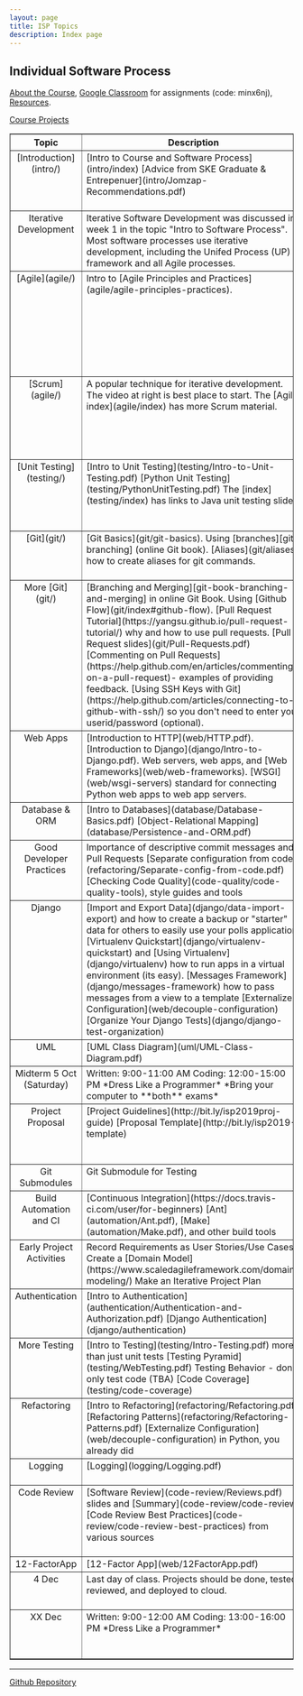 ```yaml
---
layout: page
title: ISP Topics
description: Index page
---
```


## Individual Software Process

[About the Course](Topics), 
[Google Classroom](https://classroom.google.com/) for assignments (code: minx6nj), [Resources](Resources).

[Course Projects](http://bit.ly/isp2019projects)

<table border="1">

<tr valign="top">
  <th> Topic </th>  
  <th width="45%"> Description </th>
  <th width="45%"> Assignment </th>
</tr>
<!-- Introduction -->
<tr valign="top">
<td align="center" markdown="span"> 
[Introduction](intro/)
</td>
<td markdown="span">
[Intro to Course and Software Process](intro/index)    
[Advice from SKE Graduate & Entrepenuer](intro/Jomzap-Recommendations.pdf)
</td>
<td markdown="span">
Join [Google Classroom](https://classroom.google.com). Use your KU Login and code **minx6nj**.    
Join **Github Classroom** - invitation sent to your KU-Gmail.        
Update your Github profile: your real name & photo.
</td>
</tr>

<!-- Iterative Development -->
<tr valign="top">
<td align="center" markdown="span"> 
Iterative Development
</td>
<td markdown="span">
Iterative Software Development was discussed in week 1 in the topic "Intro to Software Process".  Most software processes use iterative development, including the Unifed Process (UP) framework and all Agile processes.
</td>
<td markdown="span">
Nothing to do.
</td>
</tr>
<!-- Agile -->
<tr valign="top">
<td align="center" markdown="span"> 
[Agile](agile/)    
</td>
<td markdown="span">
Intro to [Agile Principles and Practices](agile/agile-principles-practices).    
</td>
<td markdown="span">
Read [Agile 101](https://www.agilealliance.org/agile101/) at Agile Alliance.    
Video [Agile Product Ownership](https://blog.crisp.se/2012/10/25/henrikkniberg/agile-product-ownership-in-a-nutshell)    
Think critically.  Do you agree with the principles?     
Optional: [Agile at Microsoft](https://www.youtube.com/watch?v=-LvCJpnNljU) how Visual Studio Team Services moved to agile.
</td>
</tr>
<!-- Scrum -->
<tr valign="top">
<td align="center" markdown="span"> 
[Scrum](agile/)    
</td>
<td markdown="span">
A popular technique for iterative development.  The video at right is best place to start.  The [Agile index](agile/index) has more Scrum material.
</td>
<td markdown="span">
Watch [Scrum in Under 10 Minutes](https://youtu.be/XU0llRltyFM) https://youtu.be/XU0llRltyFM    
Then answer these [Questions about Scrum](https://forms.gle/wUCG2FCg3uS31bjz6).    
In class: [Scrum Questions and Answers](agile/Scrum-Questions-and-Answers.pdf).
</td>
</tr>
<!-- Unit Testing -->
<tr valign="top">
<td align="center" markdown="span"> 
[Unit Testing](testing/)    
</td>
<td markdown="span">
[Intro to Unit Testing](testing/Intro-to-Unit-Testing.pdf)   
[Python Unit Testing](testing/PythonUnitTesting.pdf)    
The [index](testing/index) has links to Java unit testing slides.
</td>
<td markdown="span">
[Unit Testing Assignment](assignment/week1/unit-testing-assignment)    
Github Classroom URL: [https://classroom.github.com/a/fbbn_6eq](https://classroom.github.com/a/fbbn_6eq) to create your repo.    
Example tests for gcd: [gcd_test.py](testing/gcd_test.py) 
</td>
</tr>
<!-- Git -->
<tr valign="top">
<td align="center" markdown="span"> 
[Git](git/)    
</td>
<td markdown="span">
[Git Basics](git/git-basics).     
Using [branches][git-branching] (online Git book).    
[Aliases](git/aliases) how to create aliases for git commands.
</td>
<td markdown="span">
[Git Questions](git/git-questions) copy the source file [git/git-questions.md](git/git-questions.md) and write your answers after the questions.    
**Know** [Git Branching][git-branching] chapter in online Git Book.
</td>
</tr>
<!-- More Git -->
<tr valign="top">
<td align="center" markdown="span"> 
More [Git](git/)    
</td>
<td markdown="span">
[Branching and Merging][git-book-branching-and-merging] in online Git Book.   
Using [Github Flow](git/index#github-flow).    
[Pull Request Tutorial](https://yangsu.github.io/pull-request-tutorial/) why and how to use pull requests.    
[Pull Request slides](git/Pull-Requests.pdf)    
[Commenting on Pull Requests](https://help.github.com/en/articles/commenting-on-a-pull-request)- examples of providing feedback.    
[Using SSH Keys with Git](https://help.github.com/articles/connecting-to-github-with-ssh/) so you don't need to enter your userid/password (optional).
</td>
<td markdown="span">
[Assignment for Github Flow & Pull Requests](assignment/week2/github-flow)    
A real [pull request in jQuery repo](https://github.com/jquery/jquery/pull/1051)     
</td>
</tr>
<!-- Web Dev -->
<tr valign="top">
<td align="center" markdown="span"> 
Web Apps
</td>
<td markdown="span">
[Introduction to HTTP](web/HTTP.pdf).     
[Introduction to Django](django/Intro-to-Django.pdf).    
Web servers, web apps, and [Web Frameworks](web/web-frameworks).    
[WSGI](web/wsgi-servers) standard for connecting Python web apps to web app servers.
</td>
<td markdown="span">
[HTTP Exercises](web/HTTP-in-Action.pdf) in class.    
Assignment: [Implement the Django Tutorial parts 1-5](assignment/week4/learn-django). 
</td>
</tr>
<!-- Database and ORM-->
<tr valign="top">
<td align="center" markdown="span"> 
Database   
&amp; ORM
</td>
<td markdown="span">
[Intro to Databases](database/Database-Basics.pdf)        
[Object-Relational Mapping](database/Persistence-and-ORM.pdf)
</td>
<td markdown="span">
[Database exercise](database/database-exercise)
</td>
</tr>
<!-- Coding and Agile Practice -->
<tr valign="top">
<td align="center" markdown="span"> 
Good Developer Practices     
</td>
<td markdown="span">
Importance of descriptive commit messages and Pull Requests    
[Separate configuration from code](refactoring/Separate-config-from-code.pdf)   
[Checking Code Quality](code-quality/code-quality-tools), style guides and tools 
</td>
<td markdown="span">
Use pylint to check your code.
You can integrate pylint into your IDE.
</td>
</tr>
<!-- Django Stuff -->
<tr valign="top">
<td align="center" markdown="span"> 
Django    
</td>
<td markdown="span">
[Import and Export Data](django/data-import-export) and how to create 
a backup or "starter" data for others to easily use your polls application.    
[Virtualenv Quickstart](django/virtualenv-quickstart) and [Using Virtualenv](django/virtualenv) how to run apps in a virtual environment (its easy).    
[Messages Framework](django/messages-framework) how to pass messages from a view to a template    
[Externalize Configuration](web/decouple-configuration)    
[Organize Your Django Tests](django/django-test-organization)       
</td>
<td markdown="span">
Share Some Useful Django Tips or Howto -    
(a) send markdown file to me for addition here, or    
(b) add it yourself to class Wiki.
</td>
</tr>
<!-- UML -->
<tr valign="top">
<td align="center" markdown="span"> 
UML    
</td>
<td markdown="span">
[UML Class Diagram](uml/UML-Class-Diagram.pdf)    
</td>
<td markdown="span">
&nbsp;
</td>
</tr>
<!-- Midterm -->
<tr valign="top">
<td align="center" markdown="span"> 
Midterm    
5 Oct (Saturday)
</td>
<td markdown="span">
Written: 9:00-11:00 AM    
Coding: 12:00-15:00 PM    
*Dress Like a Programmer*    
*Bring your computer to **both** exams*
</td>
<td markdown="span">
Covers all material so far.    
[Topics for Programming Exam](review/midterm-topics)
includes unit testing
and adding a simple feature to a Django project.
</td>
</tr>
<!-- Project -->
<tr valign="top">
<td align="center" markdown="span"> 
Project Proposal
</td>
<td markdown="span">
[Project Guidelines](http://bit.ly/isp2019proj-guide)     
[Proposal Template](http://bit.ly/isp2019-template)
</td>
<td markdown="span">
See assignments and links on Google Classroom.    
Provide a link to your project repo on [Google Project Sheet](http://bit.ly/isp2019projects).    
Create a project README.md containing [this information](assignment/week10).
</td>
</tr>
<!-- Submodules and Testing -->
<tr valign="top">
<td align="center" markdown="span"> 
Git Submodules
</td>
<td markdown="span"> 
Git Submodule for Testing    
</td>
<td markdown="span">
[How to use git submodule](git/submodule) for unit tests.
</td>
</tr>
<!-- Automation and Testing -->
<tr valign="top">
<td align="center" markdown="span"> 
Build Automation and CI
</td>
<td markdown="span"> 
[Continuous Integration](https://docs.travis-ci.com/user/for-beginners)    
[Ant](automation/Ant.pdf), [Make](automation/Make.pdf), and other build tools    
</td>
<td markdown="span">
[Travis-CI Assignment](assignment/week7/ci-travis)    
Demo CI projects: [Java sample][demo-ci], [Python sample][demo-ci-python], [Explained](automation/travis-demo-project.md)
</td>
</tr>
<!-- project -->
<tr valign="top">
<td align="center" markdown="span"> 
Early Project
Activities
</td>
<td markdown="span">
Record Requirements as User Stories/Use Cases    
Create a [Domain Model](https://www.scaledagileframework.com/domain-modeling/)    
Make an Iterative Project Plan    
</td>
<td markdown="span">
Do it for your project.
</td>
</tr>
<!-- Authentication -->
<tr valign="top">
<td align="center" markdown="span"> 
Authentication  
</td>
<td markdown="span">
[Intro to Authentication](authentication/Authentication-and-Authorization.pdf)    
[Django Authentication](django/authentication)    
</td>
<td markdown="span">
Add authentication to Django Polls, so a user must login to vote.   
First, [refactor tests.py to a "tests" directory](django/django-test-organization).    
[Authentication requirements](assignment/django-auth-stories)    

</td>
</tr>
<!-- More Testing (week 13) -->
<tr valign="top">
<td align="center" markdown="span"> 
More Testing    
</td>
<td markdown="span">
[Intro to Testing](testing/Intro-Testing.pdf) more than just unit tests     
[Testing Pyramid](testing/WebTesting.pdf)    
Testing Behavior - don't only test code (TBA)   
[Code Coverage](testing/code-coverage)    
</td>
<td markdown="span">
1. Refactor your Django tests into separate files, based on what is being tested.    
2. Perform code coverage on your Django tutorial code and your project code.    
3. Selenium: [Find Bad Links](assignment/week13-selenium). 
</td>
</tr>
<!-- Refactoring -->
<tr valign="top">
<td align="center" markdown="span"> 
Refactoring
</td>
<td markdown="span">
[Intro to Refactoring](refactoring/Refactoring.pdf)    
[Refactoring Patterns](refactoring/Refactoring-Patterns.pdf)    
[Externalize Configuration](web/decouple-configuration) in Python, you already did    
</td>
<td markdown="span">
[Pizzashop refactoring exercise](https://github.com/ISP19/pizzashop)     
[Movie Rental refactoring example](https://github.com/jbrucker/movierental)    
Read about refactoring and create your own refactoring exercise 
</td>
</tr>
<!-- Logging -->
<tr valign="top">
<td align="center" markdown="span"> 
Logging    
</td>
<td markdown="span">
[Logging](logging/Logging.pdf)    
</td>
<td markdown="span">
[Logging Practice](logging/logging-practice)     
[Logging Assignment](assignment/logging)     
</td>
</tr>
<!-- Reviews -->
<tr valign="top">
<td align="center" markdown="span"> 
Code Review
</td>
<td markdown="span">
[Software Review](code-review/Reviews.pdf) slides and [Summary](code-review/code-review)       
[Code Review Best Practices](code-review/code-review-best-practices) from various sources
</td>
<td markdown="span">
[Reviews chapter from Stellman &amp; Greene](code-review/Reviews-Stellman-and-Greene.pdf)    
Example Checklists: [Java](code-review/Java-Code-Review-Checklist.pdf), 
[PSP](code-review/PSP-Review-Script-Checklist.pdf)    
[Assignment: Code Review Checklist and Script](assignment/code-review)
</td>
</tr>
<!-- 12-Factor App -->
<tr valign="top">
<td align="center" markdown="span"> 
12-FactorApp    
</td>
<td markdown="span">
[12-Factor App](web/12FactorApp.pdf)   
</td>
<td markdown="span">
nothing yet
</td>
</tr>

<!-- Last week -->
<tr valign="top">
<td align="center" markdown="span"> 
4 Dec 
</td>
<td markdown="span">
Last day of class.
Projects should be done, tested, reviewed, and deployed to cloud.
</td>
<td markdown="span">
Presentation: describe your dev process and technology used.  Not a project demo -- the class will use your cloud deployment and give feedback.
</td>
</tr>
<!-- Final -->
<!-- Lab Exam -->
<tr valign="top">
<td align="center" markdown="span"> 
XX Dec
</td>
<td markdown="span">
Written: 9:00-12:00 AM    
Coding: 13:00-16:00 PM    
*Dress Like a Programmer*
</td>
<td markdown="span">
Programming exam will be to write a simple web application,
with some info saved to a database.  May have a separate problem on other topics we covered.    
[Additonal details](review/web-dev-exam.html).
</td>
</tr>
</table>

---

[Github Repository](https://github.com/cpske/ISP.git)

[git-branching]: https://git-scm.com/book/en/v2/Git-Branching-Branches-in-a-Nutshell "Git Branching in ProGit book"
[git-book-branching-and-merging]: https://git-scm.com/book/en/v2/Git-Branching-Basic-Branching-and-Merging "Basic Branching and Merging"
[isp-qa]: https://isp2018.github.io/isp-qa/
[demo-ci]: https://github.com/jbrucker/demo-ci
[demo-ci-python]: https://github.com/jbrucker/demo-pyci
